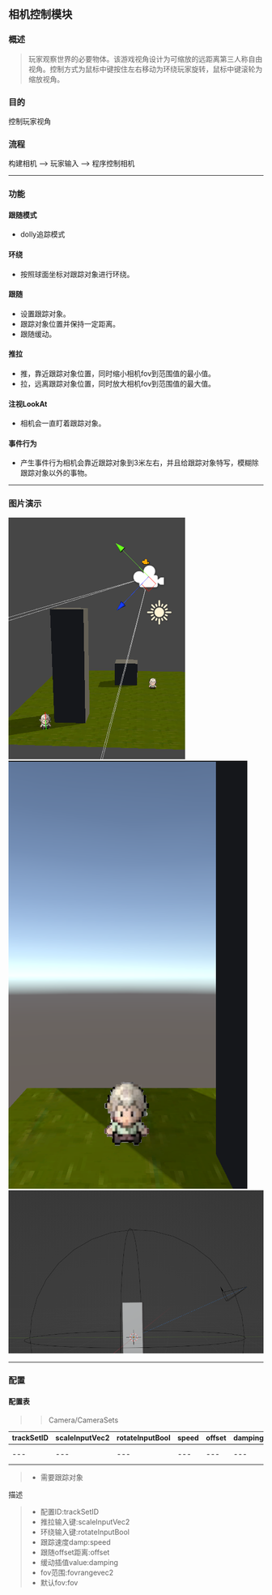 ## 相机控制模块

### 概述
> <p>玩家观察世界的必要物体。该游戏视角设计为可缩放的远距离第三人称自由视角。控制方式为鼠标中键按住左右移动为环绕玩家旋转，鼠标中键滚轮为缩放视角。</p>

### 目的

控制玩家视角

### 流程

构建相机 --> 玩家输入 --> 程序控制相机

---

### 功能

#### 跟随模式
- dolly追踪模式
#### 环绕
- 按照球面坐标对跟踪对象进行环绕。
#### 跟随
- 设置跟踪对象。
- 跟踪对象位置并保持一定距离。
- 跟随缓动。
#### 推拉
- 推，靠近跟踪对象位置，同时缩小相机fov到范围值的最小值。
- 拉，远离跟踪对象位置，同时放大相机fov到范围值的最大值。
#### 注视LookAt
- 相机会一直盯着跟踪对象。
#### 事件行为
- 产生事件行为相机会靠近跟踪对象到3米左右，并且给跟踪对象特写，模糊除跟踪对象以外的事物。

---

### 图片演示

![cam](Cam_IMG01.png)
![cam](Cam_IMG02.png)
![cam](Cam_IMG03.png)

---

### 配置

#### 配置表

>> Camera/CameraSets

trackSetID | scaleInputVec2 | rotateInputBool | speed | offset | damping | fovrangevec2 | fov
--- | --- | --- | --- | --- | --- | --- | --- 
--- | --- | --- | --- | --- | --- | --- | --- 

> - 需要跟踪对象

描述
> - 配置ID:trackSetID
> - 推拉输入键:scaleInputVec2
> - 环绕输入键:rotateInputBool
> - 跟踪速度damp:speed
> - 跟随offset距离:offset
> - 缓动插值value:damping
> - fov范围:fovrangevec2
> - 默认fov:fov
